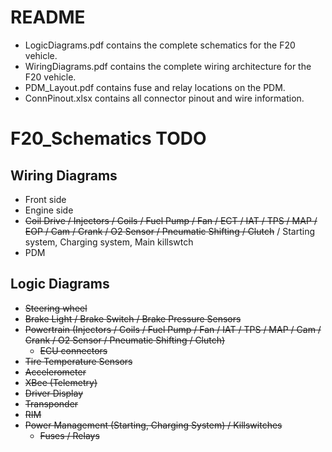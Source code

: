 # README
- LogicDiagrams.pdf contains the complete schematics for the F20 vehicle.
- WiringDiagrams.pdf contains the complete wiring architecture for the F20 vehicle.
- PDM_Layout.pdf contains fuse and relay locations on the PDM.
- ConnPinout.xlsx contains all connector pinout and wire information.

# F20_Schematics TODO
## Wiring Diagrams
- Front side
- Engine side
- ~~Coil Drive / Injectors / Coils / Fuel Pump / Fan / ECT / IAT / TPS / MAP / EOP / Cam / Crank / O2 Sensor / Pneumatic Shifting / Clutch~~ / Starting system, Charging system, Main killswtch
- PDM

## Logic Diagrams
- ~~Steering wheel~~
- ~~Brake Light / Brake Switch / Brake Pressure Sensors~~
- ~~Powertrain (Injectors / Coils / Fuel Pump / Fan / IAT / TPS / MAP / Cam / Crank / O2 Sensor / Pneumatic Shifting / Clutch)~~ 
    - ~~ECU connectors~~
- ~~Tire Temperature Sensors~~
- ~~Accelerometer~~
- ~~XBee (Telemetry)~~
- ~~Driver Display~~
- ~~Transponder~~
- ~~RIM~~
- ~~Power Management (Starting, Charging System) / Killswitches~~
    - ~~Fuses / Relays~~
